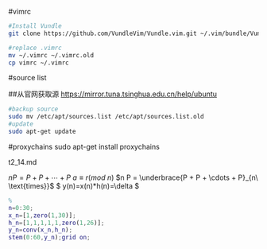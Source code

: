 #vimrc

```bash
#Install Vundle
git clone https://github.com/VundleVim/Vundle.vim.git ~/.vim/bundle/Vundle.vim

#replace .vimrc
mv ~/.vimrc ~/.vimrc.old
cp vimrc ~/.vimrc
 ```

#source list

##从官网获取源
<https://mirror.tuna.tsinghua.edu.cn/help/ubuntu>
```bash
#backup source
sudo mv /etc/apt/sources.list /etc/apt/sources.list.old
#update
sudo apt-get update
```

#proxychains
sudo apt-get install proxychains

t2_14.md

$nP = P + P + \cdots + P$
$a \equiv r(mod\ n)$
$n P = \underbrace{P + P + \cdots + P}_{n\ \text{times}}$
$ y(n)=x(n)*h(n)=\delta $
```m
%
n=0:30;
x_n=[1,zero(1,30)];
h_n=[1,1,1,1,1,zero(1,26)];
y_n=conv(x_n,h_n);
stem(0:60,y_n);grid on;
```
